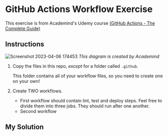 # GitHub Actions Workflow Exercise
This exercise is from Academind's Udemy course [(GitHub Actions - The Complete Guide)](https://udemy.com/course/github-actions-the-complete-guide)

## Instructions
![Screenshot 2023-04-06 174453](https://user-images.githubusercontent.com/103162805/230339895-f2d7117b-4ec8-4bc5-af99-507c755335f6.png)
_This diagram is created by Academind_

1. Copy the files in this repo, _except_ for a folder called `.github`.

   This folder contains all of your workflow files, so  you need to create one on your own!  

2. Create TWO workflows.
   - First workflow should contain lint, test and deploy steps. Feel free to divide them into three jobs. They should run after one another.
   - Second workflow
   
## My Solution
